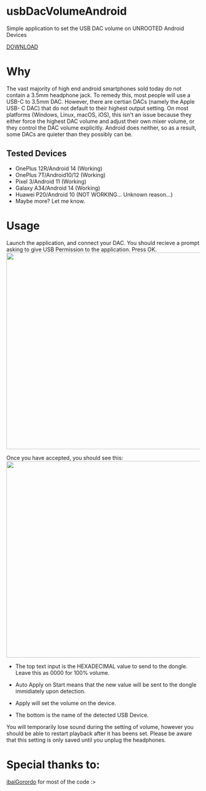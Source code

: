 # usbDacVolumeAndroid

Simple application to set the USB DAC volume on UNROOTED Android Devices

[DOWNLOAD](https://github.com/guyman624/usbDacVolumeAndroid/releases/download/release-1.0/app-debug.apk)

# Why
The vast majority of high end android smartphones sold today do not contain a 3.5mm headphone jack. To remedy this, most people will use a USB-C to 3.5mm DAC. However, there are certian DACs (namely the Apple USB- C DAC) that do not default to their highest output setting. On most platforms (Windows, Linux, macOS, iOS), this isn't an issue because they either force the highest DAC volume and adjust their own mixer volume, or they control the DAC volume explicitly. Android does neither, so as a result, some DACs are quieter than they possibly can be.

## Tested Devices
 - OnePlus 12R/Android 14 (Working)
 - OnePlus 7T/Android10/12 (Working)
 - Pixel 3/Android 11 (Working)
 - Galaxy A34/Android 14 (Working)
 - Huawei P20/Android 10 (NOT WORKING... Unknown reason...)
 - Maybe more? Let me know.

# Usage
Launch the application, and connect your DAC. 
You should recieve a prompt asking to give USB Permission to the application. Press OK.
<img src="https://github.com/guyman624/usbDacVolumeAndroid/assets/82007920/48d92739-bc2a-406b-853c-a14bf6f1228a" width="512">

Once you have accepted, you should see this:<br>
<img src="https://github.com/guyman624/usbDacVolumeAndroid/assets/82007920/b9e5bdfe-7f91-4eb1-b846-b6d6fb4a7216" width="512">


- The top text input is the HEXADECIMAL value to send to the dongle. Leave this as 0000 for 100% volume.

- Auto Apply on Start means that the new value will be sent to the dongle immidiately upon detection.

- Apply will set the volume on the device.

- The bottom is the name of the detected USB Device.

You will temporarily lose sound during the setting of volume, however you should be able to restart playback after it has beens set. Please be aware that this setting is only saved until you unplug the headphones.


# Special thanks to:
[ibaiGorordo](https://github.com/ibaiGorordo/libusbAndroidTest) for most of the code :>
